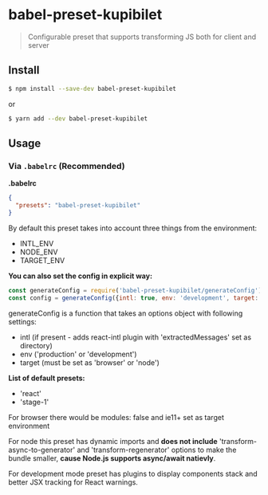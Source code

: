 # babel-preset-kupibilet

> Configurable preset that supports transforming JS both for client and server

## Install

```sh
$ npm install --save-dev babel-preset-kupibilet
```
or

```sh
$ yarn add --dev babel-preset-kupibilet
```

## Usage

### Via `.babelrc` (Recommended)

**.babelrc**

```json
{
  "presets": "babel-preset-kupibilet"
}
```
By default this preset takes into account three things from the environment:

- INTL_ENV
- NODE_ENV
- TARGET_ENV

**You can also set the config in explicit way:**

```js
const generateConfig = require('babel-preset-kupibilet/generateConfig')
const config = generateConfig({intl: true, env: 'development', target: 'node'})
```

generateConfig is a function that takes an options object with following settings: 

- intl (if present - adds react-intl plugin with 'extractedMessages' set as directory)
- env ('production' or 'development')
- target (must be set as 'browser' or 'node')

**List of default presets:**

- 'react'
- 'stage-1'

For browser there would be modules: false and ie11+ set as target environment

For node this preset has dynamic imports and **does not include** 'transform-async-to-generator' and 'transform-regenerator' options to make the bundle smaller,
**cause Node.js supports async/await natievly**.

For development mode preset has plugins to display components stack and better JSX tracking for React warnings.




